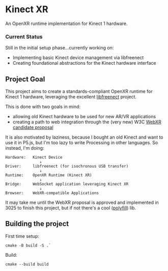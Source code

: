 # Kinect XR

An OpenXR runtime implementation for Kinect 1 hardware.

### Current Status

Still in the initial setup phase...currently working on:

- Implementing basic Kinect device management via libfreenect
- Creating foundational abstractions for the Kinect hardware interface

## Project Goal

This project aims to create a standards-compliant OpenXR runtime for Kinect 1 hardware, leveraging the excellent [libfreenect](https://github.com/OpenKinect/libfreenect) project.

This is done with two goals in mind:
- allowing old Kinect hardware to be used for new AR/VR applications
- creating a path to web integration through the (very new) W3C [WebXR candidate proposal](https://www.w3.org/TR/webxr/)

It is also motivated by laziness, because I bought an old Kinect and want to use it in P5.js, but I'm too lazy to write Processing in other languages. So instead, I'm doing:

```
Hardware:   Kinect Device
               ↓
Driver:     libfreenect (for isochronous USB transfer)
               ↓
Runtime:    OpenXR Runtime (Kinect XR)
               ↓
Bridge:     WebSocket application leveraging Kinect XR
               ↓
Browser:    WebXR-compatible Applications
```

It may take me until the WebXR proposal is approved and implemented in 3025 to finish this project, but if not there's a cool ([polyfill](https://github.com/immersive-web/webxr-polyfill)) lib.

## Building the project

First time setup:
```
cmake -B build -S .`
```

Build:
```
cmake --build build
```
